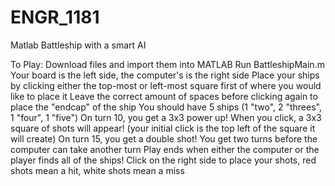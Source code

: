 # ENGR_1181
Matlab Battleship with a smart AI

To Play:
Download files and import them into MATLAB
Run BattleshipMain.m
Your board is the left side, the computer's is the right side
Place your ships by clicking either the top-most or left-most square first of where you would like to place it
Leave the correct amount of spaces before clicking again to place the "endcap" of the ship
You should have 5 ships (1 "two", 2 "threes", 1 "four", 1 "five")
On turn 10, you get a 3x3 power up! When you click, a 3x3 square of shots will appear! (your initial click is the top left of the square it will create)
On turn 15, you get a double shot! You get two turns before the computer can take another turn
Play ends when either the computer or the player finds all of the ships!
Click on the right side to place your shots, red shots mean a hit, white shots mean a miss
